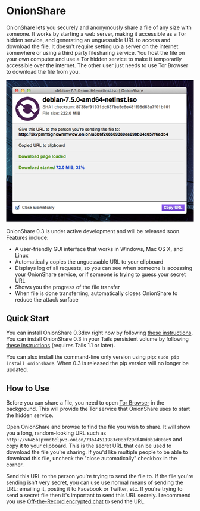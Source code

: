 # OnionShare

OnionShare lets you securely and anonymously share a file of any size with someone. It works by starting a web server, making it accessible as a Tor hidden service, and generating an unguessable URL to access and download the file. It doesn't require setting up a server on the internet somewhere or using a third party filesharing service. You host the file on your own computer and use a Tor hidden service to make it temporarily accessible over the internet. The other user just needs to use Tor Browser to download the file from you.

![Screenshot](/screenshot.png)

OnionShare 0.3 is under active development and will be released soon. Features include:

* A user-friendly GUI interface that works in Windows, Mac OS X, and Linux
* Automatically copies the unguessable URL to your clipboard
* Displays log of all requests, so you can see when someone is accessing your OnionShare service, or if someone is trying to guess your secret URL
* Shows you the progress of the file transfer
* When file is done transferring, automatically closes OnionShare to reduce the attack surface

## Quick Start

You can install OnionShare 0.3dev right now by following [these instructions](/BUILD.md). You can install OnionShare 0.3 in your Tails persistent volume by following [these instructions](/tails/README.md) (requires Tails 1.1 or later).

You can also install the command-line only version using pip: `sudo pip install onionshare`. When 0.3 is released the pip version will no longer be updated.

## How to Use

Before you can share a file, you need to open [Tor Browser](https://www.torproject.org/) in the background. This will provide the Tor service that OnionShare uses to start the hidden service.

Open OnionShare and browse to find the file you wish to share. It will show you a long, random-looking URL such as `http://v645bzpxmdtclpv3.onion/73b44511983c08bf29df40d0b1d00a69` and copy it to your clipboard. This is the secret URL that can be used to download the file you're sharing. If you'd like multiple people to be able to download this file, uncheck the "close automatically" checkbox in the corner.

Send this URL to the person you're trying to send the file to. If the file you're sending isn't very secret, you can use use normal means of sending the URL: emailing it, posting it to Facebook or Twitter, etc. If you're trying to send a secret file then it's important to send this URL secrely. I recommend you use [Off-the-Record encrypted chat](https://pressfreedomfoundation.org/encryption-works#otr) to send the URL.

